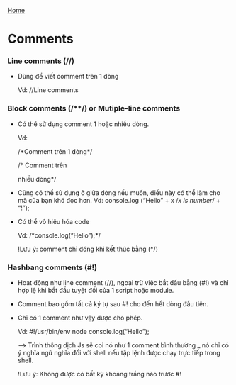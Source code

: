 [Home](../README.md)

# Comments

### Line comments (//)

- Dùng để viết comment trên 1 dòng

  Vd: //Line comments

### Block comments (/\*\*/) or Mutiple-line comments

- Có thể sử dụng comment 1 hoặc nhiều dòng.

  Vd:

  /\*Comment trên 1 dòng\*/

  /\* Comment trên

  nhiều dòng\*/

- Cũng có thể sử dụng ở giữa dòng nếu muốn, điều này có thể làm cho mã của bạn khó đọc hơn.
  Vd: console.log (“Hello” + x /_x is number_/ + “!”);

- Có thể vô hiệu hóa code

  Vd: /\*console.log(“Hello”);\*/

  !Lưu ý: comment chỉ đóng khi kết thúc bằng (\*/)

### Hashbang comments (#!)

- Hoạt động như line comment (//), ngoại trừ việc bắt đầu bằng (#!) và chỉ hợp lệ khi bắt đầu tuyệt đối của 1 script hoặc module.
- Comment bao gồm tất cả ký tự sau #! cho đến hết dòng đầu tiên.
- Chỉ có 1 comment như vậy được cho phép.

  Vd: #!/usr/bin/env node
  console.log(“Hello”);

  --> Trình thông dịch Js sẽ coi nó như 1 comment bình thường \_ nó chỉ có ý nghĩa ngữ nghĩa đối với shell nếu tập lệnh được chạy trực tiếp trong shell.

  !Lưu ý: Không được có bất kỳ khoảng trắng nào trước #!
